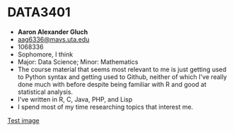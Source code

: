 # DATA3401

 - **Aaron Alexander Gluch**
 - aag6336@mavs.uta.edu
 - 1068336
 - Sophomore, I think
 - Major: Data Science; Minor: Mathematics
 - The course material that seems most relevant to me is just getting used to Python syntax and getting used to Github, neither of which I've really done much with before despite being familiar with R and good at statistical analysis.
 - I've written in R, C, Java, PHP, and Lisp
 - I spend most of my time researching topics that interest me.

[Test image]([url](https://www.google.com/url?sa=i&url=https%3A%2F%2Fcommons.wikimedia.org%2Fwiki%2FFile%3ATest-Logo.svg&psig=AOvVaw0GezFlmVSp0oY4MA872W7R&ust=1679648334819000&source=images&cd=vfe&ved=0CAwQjRxqFwoTCPixi-bX8f0CFQAAAAAdAAAAABAD))
